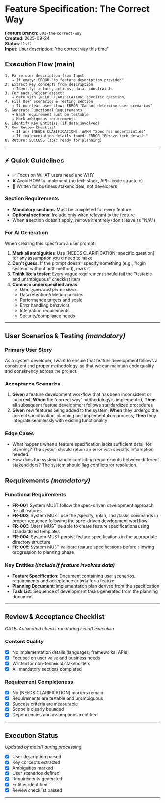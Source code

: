 # Feature Specification: The Correct Way

**Feature Branch**: `001-the-correct-way`  
**Created**: 2025-09-24  
**Status**: Draft  
**Input**: User description: "the correct way this time"

## Execution Flow (main)
```
1. Parse user description from Input
   → If empty: ERROR "No feature description provided"
2. Extract key concepts from description
   → Identify: actors, actions, data, constraints
3. For each unclear aspect:
   → Mark with [NEEDS CLARIFICATION: specific question]
4. Fill User Scenarios & Testing section
   → If no clear user flow: ERROR "Cannot determine user scenarios"
5. Generate Functional Requirements
   → Each requirement must be testable
   → Mark ambiguous requirements
6. Identify Key Entities (if data involved)
7. Run Review Checklist
   → If any [NEEDS CLARIFICATION]: WARN "Spec has uncertainties"
   → If implementation details found: ERROR "Remove tech details"
8. Return: SUCCESS (spec ready for planning)
```

---

## ⚡ Quick Guidelines
- ✅ Focus on WHAT users need and WHY
- ❌ Avoid HOW to implement (no tech stack, APIs, code structure)
- 👥 Written for business stakeholders, not developers

### Section Requirements
- **Mandatory sections**: Must be completed for every feature
- **Optional sections**: Include only when relevant to the feature
- When a section doesn't apply, remove it entirely (don't leave as "N/A")

### For AI Generation
When creating this spec from a user prompt:
1. **Mark all ambiguities**: Use [NEEDS CLARIFICATION: specific question] for any assumption you'd need to make
2. **Don't guess**: If the prompt doesn't specify something (e.g., "login system" without auth method), mark it
3. **Think like a tester**: Every vague requirement should fail the "testable and unambiguous" checklist item
4. **Common underspecified areas**:
   - User types and permissions
   - Data retention/deletion policies  
   - Performance targets and scale
   - Error handling behaviors
   - Integration requirements
   - Security/compliance needs

---

## User Scenarios & Testing *(mandatory)*

### Primary User Story
As a system developer, I want to ensure that feature development follows a consistent and proper methodology, so that we can maintain code quality and consistency across the project.

### Acceptance Scenarios
1. **Given** a feature development workflow that has been inconsistent or incorrect, **When** the "correct way" methodology is implemented, **Then** all subsequent feature development follows standardized procedures
2. **Given** new features being added to the system, **When** they undergo the correct specification, planning and implementation process, **Then** they integrate seamlessly with existing functionality

### Edge Cases
- What happens when a feature specification lacks sufficient detail for planning? The system should return an error with specific information needed.
- How does the system handle conflicting requirements between different stakeholders? The system should flag conflicts for resolution.

## Requirements *(mandatory)*

### Functional Requirements
- **FR-001**: System MUST follow the spec-driven development approach for all features
- **FR-002**: System MUST use the /specify, /plan, and /tasks commands in proper sequence following the spec-driven development workflow
- **FR-003**: Users MUST be able to create feature specifications using standardized templates
- **FR-004**: System MUST persist feature specifications in the appropriate directory structure
- **FR-005**: System MUST validate feature specifications before allowing progression to planning phase

### Key Entities *(include if feature involves data)*
- **Feature Specification**: Document containing user scenarios, requirements and acceptance criteria for a feature
- **Planning Document**: Implementation plan derived from the specification
- **Task List**: Sequence of development tasks generated from the planning document

---

## Review & Acceptance Checklist
*GATE: Automated checks run during main() execution*

### Content Quality
- [x] No implementation details (languages, frameworks, APIs)
- [x] Focused on user value and business needs
- [x] Written for non-technical stakeholders
- [x] All mandatory sections completed

### Requirement Completeness
- [x] No [NEEDS CLARIFICATION] markers remain
- [x] Requirements are testable and unambiguous  
- [x] Success criteria are measurable
- [x] Scope is clearly bounded
- [x] Dependencies and assumptions identified

---

## Execution Status
*Updated by main() during processing*

- [x] User description parsed
- [x] Key concepts extracted
- [x] Ambiguities marked
- [x] User scenarios defined
- [x] Requirements generated
- [x] Entities identified
- [x] Review checklist passed

---